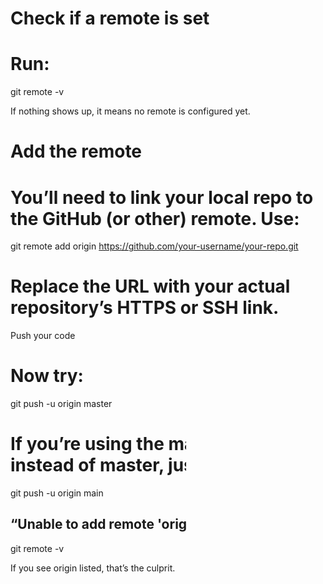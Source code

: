 # Check if a remote is set<br>
# Run:<br>
git remote -v<br>

If nothing shows up, it means no remote is configured yet.<br>
# Add the remote<br>
# You’ll need to link your local repo to the GitHub (or other) remote. Use:<br>
git remote add origin https://github.com/your-username/your-repo.git<br>

# Replace the URL with your actual repository’s HTTPS or SSH link.<br>

Push your code<br>
# Now try:<br>
git push -u origin master<br>

# If you’re using the main branch instead of master, just swap that in:<br>
git push -u origin main<br>


## “Unable to add remote 'origin'”<br>
git remote -v<br>

If you see origin listed, that’s the culprit.<br>
#  Remove the existing remote<br>
git remote remove origin<br>

# Re-run your gh repo create command (optional)<br>
# Or, if the repo is already created and you just want to link it:<br>
git remote add origin https://github.com/your-username/your-repo.git<br>

# Then push:<br>
git push -u origin main<br>



